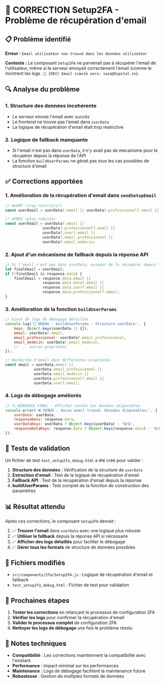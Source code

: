 # 🔐 CORRECTION Setup2FA - Problème de récupération d'email

## 📋 Problème identifié

**Erreur :** `Email utilisateur non trouvé dans les données utilisateur`

**Contexte :** Le composant `Setup2FA` ne parvenait pas à récupérer l'email de l'utilisateur, même si le serveur envoyait correctement l'email (comme le montrent les logs : `📧 [DEV] Email simulé vers: saza@hopital.sn`).

## 🔍 Analyse du problème

### 1. **Structure des données incohérente**
- Le serveur envoie l'email avec succès
- Le frontend ne trouve pas l'email dans `userData`
- La logique de récupération d'email était trop restrictive

### 2. **Logique de fallback manquante**
- Si l'email n'est pas dans `userData`, il n'y avait pas de mécanisme pour le récupérer depuis la réponse de l'API
- La fonction `buildUserParams` ne gérait pas tous les cas possibles de structure d'email

## ✅ Corrections apportées

### 1. **Amélioration de la récupération d'email dans `sendSetupEmail`**

```javascript
// AVANT (trop restrictif)
const userEmail = userData?.email || userData?.professionnel?.email || userData?.user?.email;

// APRÈS (plus robuste)
const userEmail = userData?.email || 
                 userData?.professionnel?.email || 
                 userData?.user?.email ||
                 userData?.email_professionnel ||
                 userData?.email_medecin;
```

### 2. **Ajout d'un mécanisme de fallback depuis la réponse API**

```javascript
// Si l'email n'est pas dans userData, essayer de le récupérer depuis la réponse
let finalEmail = userEmail;
if (!finalEmail && response.data) {
    finalEmail = response.data.email || 
                 response.data.data?.email || 
                 response.data.user?.email ||
                 response.data.professionnel?.email;
}
```

### 3. **Amélioration de la fonction `buildUserParams`**

```javascript
// Ajout de logs de débogage détaillés
console.log('🔐 DEBUG - buildUserParams - Structure userData:', {
    keys: Object.keys(userData || {}),
    email: userData?.email,
    email_professionnel: userData?.email_professionnel,
    email_medecin: userData?.email_medecin,
    // ... autres propriétés
});

// Recherche d'email dans différentes propriétés
const email = userData.email || 
             userData.email_professionnel || 
             userData.email_medecin ||
             userData.professionnel?.email ||
             userData.user?.email;
```

### 4. **Logs de débogage améliorés**

```javascript
// 🔍 DÉBOGAGE FINAL - Afficher toutes les données disponibles
console.error('❌ DEBUG - Aucun email trouvé. Données disponibles:', {
    userData: userData,
    responseData: response.data,
    userDataKeys: userData ? Object.keys(userData) : 'N/A',
    responseDataKeys: response.data ? Object.keys(response.data) : 'N/A'
});
```

## 🧪 Tests de validation

Un fichier de test `test_setup2fa_debug.html` a été créé pour valider :

1. **Structure des données** : Vérification de la structure de `userData`
2. **Extraction d'email** : Test de la logique de récupération d'email
3. **Fallback API** : Test de la récupération d'email depuis la réponse
4. **buildUserParams** : Test complet de la fonction de construction des paramètres

## 📊 Résultat attendu

Après ces corrections, le composant `Setup2FA` devrait :

1. ✅ **Trouver l'email** dans `userData` avec une logique plus robuste
2. ✅ **Utiliser le fallback** depuis la réponse API si nécessaire
3. ✅ **Afficher des logs détaillés** pour faciliter le débogage
4. ✅ **Gérer tous les formats** de structure de données possibles

## 🔧 Fichiers modifiés

- `src/components/2fa/Setup2FA.js` : Logique de récupération d'email et fallback
- `test_setup2fa_debug.html` : Fichier de test pour validation

## 🚀 Prochaines étapes

1. **Tester les corrections** en relançant le processus de configuration 2FA
2. **Vérifier les logs** pour confirmer la récupération d'email
3. **Valider le processus complet** de configuration 2FA
4. **Nettoyer les logs de débogage** une fois le problème résolu

## 📝 Notes techniques

- **Compatibilité** : Les corrections maintiennent la compatibilité avec l'existant
- **Performance** : Impact minimal sur les performances
- **Maintenance** : Logs de débogage facilitent la maintenance future
- **Robustesse** : Gestion de multiples formats de données
